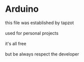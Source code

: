 # Arduino
<a>this file was established by tapzot</a><br></br>
used for personal projects
<br></br>it's all free
<br></br>but be always respect the developer
